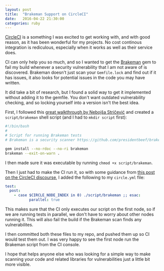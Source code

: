 ```yaml
---
layout: post
title:  "Brakeman Support on CircleCI"
date:   2016-04-22 21:30:00
categories: ruby
---
```

[CircleCI] is a something I was excited to get working with, and with good reason,
as it has been wonderful for my projects. No cost continous integration is
rediculous, especially when it works as well as their service does.

CI can only help you so much, and so I wanted to get the [Brakeman] gem to
fail my build whenever a security vulnerability that I am not aware of is
discovered. Brakeman doesn't just scan your `Gemfile.lock` and find out if
it has issues, it also looks for potential issues in the code you may have
written.

It did take a bit of research, but I found a solid way to get it implemented
without adding it to the gemfile. You don't want outdated vulnerability checking,
and so locking yourself into a version isn't the best idea.

First, I followed this [great walkthrough by Nebojša Stričević][SetupGuide]
and created a `script/brakeman` shell script (and I had to `mkdir script` first):

```sh
#!/bin/bash
#
# Script for running Brakeman tests
# Brakeman is a security scanner https://github.com/presidentbeef/brakeman.

gem install --no-rdoc --no-ri brakeman
brakeman --exit-on-warn .
```

I then made sure it was executable by running `chmod +x script/brakeman`.

Then I just had to make the CI run it, so with some guidance from [this post on the CircleCI discourse][InstallRun],
I added the following to my `circle.yml` file:

```YAML
test:
  post:
    - case $CIRCLE_NODE_INDEX in 0) ./script/brakeman ;; esac:
           parallel: true
```

This makes sure that the CI only executes our script on the first node, so if
we are running tests in parallel, we don't have to worry about other nodes running
it. This will also fail the build if the Brakeman scan finds any vulnerabilites.

I then committed both these files to my repo, and pushed them up so CI would
test them out. I was very happy to see the first node run the Brakeman script
from the CI console.

I hope that helps anyone else who was looking for a simple way to make scanning
your code and related libraries for vulnerabilities just a little bit more
visible.


[CircleCI]: https://circleci.com 
[CaringForKarenSue.com]: http://www.caringforkarensue.com
[Brakeman]: https://github.com/presidentbeef/brakeman
[SetupGuide]: https://semaphoreci.com/community/tutorials/automatic-security-testing-of-rails-applications-using-brakeman/
[InstallRun]: https://discuss.circleci.com/t/test-failures-tab-reports-false-0-failures-for-cucumber/1306/3
